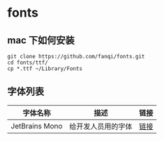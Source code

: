 # fonts

## mac 下如何安装

```
git clone https://github.com/fanqi/fonts.git
cd fonts/ttf/
cp *.ttf ~/Library/Fonts
```

## 字体列表
| 字体名称 | 描述 | 链接 |
| ---- | ---- | ---- |
| JetBrains Mono | 给开发人员用的字体 | [链接](https://www.jetbrains.com/zh-cn/lp/mono/) |